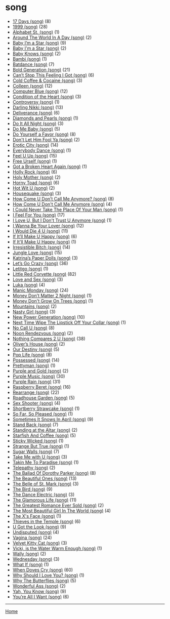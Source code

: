# song

  * [17 Days (song)](./song/17-days/) (8)
  * [1999 (song)](./song/1999/) (28)
  * [Alphabet St. (song)](./song/alphabet-st/) (1)
  * [Around The World In A Day (song)](./song/around-the-world-in-a-day/) (2)
  * [Baby I’m a Star (song)](./song/baby-i-m-a-star/) (9)
  * [Baby I'm a Star (song)](./song/baby-i-m-a-star/) (2)
  * [Baby Knows (song)](./song/baby-knows/) (2)
  * [Bambi (song)](./song/bambi/) (1)
  * [Batdance (song)](./song/batdance/) (7)
  * [Bold Generation (song)](./song/bold-generation/) (21)
  * [Can’t Stop This Feeling I Got (song)](./song/can-t-stop-this-feeling-i-got/) (6)
  * [Cold Coffee & Cocaine (song)](./song/cold-coffee-cocaine/) (3)
  * [Colleen (song)](./song/colleen/) (12)
  * [Computer Blue (song)](./song/computer-blue/) (12)
  * [Condition of the Heart (song)](./song/condition-of-the-heart/) (3)
  * [Controversy (song)](./song/controversy/) (1)
  * [Darling Nikki (song)](./song/darling-nikki/) (13)
  * [Deliverance (song)](./song/deliverance/) (6)
  * [Diamonds and Pearls (song)](./song/diamonds-and-pearls/) (1)
  * [Do It All Night (song)](./song/do-it-all-night/) (3)
  * [Do Me Baby (song)](./song/do-me-baby/) (5)
  * [Do Yourself a Favor (song)](./song/do-yourself-a-favor/) (8)
  * [Don't Let Him Fool Ya (song)](./song/don-t-let-him-fool-ya/) (2)
  * [Erotic City (song)](./song/erotic-city/) (14)
  * [Everybody Dance (song)](./song/everybody-dance/) (1)
  * [Feel U Up (song)](./song/feel-u-up/) (15)
  * [Free Urself (song)](./song/free-urself/) (1)
  * [Got a Broken Heart Again (song)](./song/got-a-broken-heart-again/) (1)
  * [Holly Rock (song)](./song/holly-rock/) (6)
  * [Holy Mother (song)](./song/holy-mother/) (2)
  * [Horny Toad (song)](./song/horny-toad/) (6)
  * [Hot Wit U (song)](./song/hot-wit-u/) (2)
  * [Housequake (song)](./song/housequake/) (3)
  * [How Come U Don’t Call Me Anymore? (song)](./song/how-come-u-don-t-call-me-anymore/) (8)
  * [How Come U Don't Call Me Anymore (song)](./song/how-come-u-don-t-call-me-anymore/) (4)
  * [I Could Never Take The Place Of Your Man (song)](./song/i-could-never-take-the-place-of-your-man/) (1)
  * [I Feel For You (song)](./song/i-feel-for-you/) (17)
  * [I Love U, But I Don't Trust U Anymore (song)](./song/i-love-u-but-i-don-t-trust-u-anymore/) (1)
  * [I Wanna Be Your Lover (song)](./song/i-wanna-be-your-lover/) (12)
  * [I Would Die 4 U (song)](./song/i-would-die-4-u/) (11)
  * [If It’ll Make U Happy (song)](./song/if-it-ll-make-u-happy/) (6)
  * [If It'll Make U Happy (song)](./song/if-it-ll-make-u-happy/) (1)
  * [Irresistible Bitch (song)](./song/irresistible-bitch/) (14)
  * [Jungle Love (song)](./song/jungle-love/) (15)
  * [Katrina’s Paper Dolls (song)](./song/katrina-s-paper-dolls/) (3)
  * [Let’s Go Crazy (song)](./song/let-s-go-crazy/) (36)
  * [Letitgo (song)](./song/letitgo/) (1)
  * [Little Red Corvette (song)](./song/little-red-corvette/) (82)
  * [Love and Sex (song)](./song/love-and-sex/) (3)
  * [Luka (song)](./song/luka/) (4)
  * [Manic Monday (song)](./song/manic-monday/) (24)
  * [Money Don’t Matter 2 Night (song)](./song/money-don-t-matter-2-night/) (1)
  * [Money Don't Grow On Trees (song)](./song/money-don-t-grow-on-trees/) (1)
  * [Mountains (song)](./song/mountains/) (2)
  * [Nasty Girl (song)](./song/nasty-girl/) (3)
  * [New Power Generation (song)](./song/new-power-generation/) (10)
  * [Next Time Wipe The Lipstick Off Your Collar (song)](./song/next-time-wipe-the-lipstick-off-your-collar/) (1)
  * [No Call U (song)](./song/no-call-u/) (8)
  * [Noon Rendezvous (song)](./song/noon-rendezvous/) (2)
  * [Nothing Compares 2 U (song)](./song/nothing-compares-2-u/) (38)
  * [Oliver’s House (song)](./song/oliver-s-house/) (2)
  * [Our Destiny (song)](./song/our-destiny/) (5)
  * [Pop Life (song)](./song/pop-life/) (8)
  * [Possessed (song)](./song/possessed/) (14)
  * [Prettyman (song)](./song/prettyman/) (1)
  * [Purple and Gold (song)](./song/purple-and-gold/) (2)
  * [Purple Music (song)](./song/purple-music/) (30)
  * [Purple Rain (song)](./song/purple-rain/) (31)
  * [Raspberry Beret (song)](./song/raspberry-beret/) (16)
  * [Rearrange (song)](./song/rearrange/) (22)
  * [Roadhouse Garden (song)](./song/roadhouse-garden/) (5)
  * [Sex Shooter (song)](./song/sex-shooter/) (4)
  * [Shortberry Strawcake (song)](./song/shortberry-strawcake/) (1)
  * [So Far, So Pleased (song)](./song/so-far-so-pleased/) (1)
  * [Sometimes It Snows In April (song)](./song/sometimes-it-snows-in-april/) (9)
  * [Stand Back (song)](./song/stand-back/) (7)
  * [Standing at the Altar (song)](./song/standing-at-the-altar/) (2)
  * [Starfish And Coffee (song)](./song/starfish-and-coffee/) (5)
  * [Sticky Wicked (song)](./song/sticky-wicked/) (1)
  * [Strange But True (song)](./song/strange-but-true/) (1)
  * [Sugar Walls (song)](./song/sugar-walls/) (7)
  * [Take Me with U (song)](./song/take-me-with-u/) (3)
  * [Takin Me To Paradise (song)](./song/takin-me-to-paradise/) (1)
  * [Telepathy (song)](./song/telepathy/) (2)
  * [The Ballad Of Dorothy Parker (song)](./song/the-ballad-of-dorothy-parker/) (8)
  * [The Beautiful Ones (song)](./song/the-beautiful-ones/) (13)
  * [The Belle of St. Mark (song)](./song/the-belle-of-st-mark/) (3)
  * [The Bird (song)](./song/the-bird/) (9)
  * [The Dance Electric (song)](./song/the-dance-electric/) (3)
  * [The Glamorous Life (song)](./song/the-glamorous-life/) (11)
  * [The Greatest Romance Ever Sold (song)](./song/the-greatest-romance-ever-sold/) (2)
  * [The Most Beautiful Girl In The World (song)](./song/the-most-beautiful-girl-in-the-world/) (4)
  * [The X's Face (song)](./song/the-x-s-face/) (1)
  * [Thieves in the Temple (song)](./song/thieves-in-the-temple/) (6)
  * [U Got the Look (song)](./song/u-got-the-look/) (9)
  * [Undisputed (song)](./song/undisputed/) (4)
  * [Vagina (song)](./song/vagina/) (24)
  * [Velvet Kitty Cat (song)](./song/velvet-kitty-cat/) (3)
  * [Vicki, is the Water Warm Enough (song)](./song/vicki-is-the-water-warm-enough/) (1)
  * [Wally (song)](./song/wally/) (2)
  * [Wednesday (song)](./song/wednesday/) (3)
  * [What If (song)](./song/what-if/) (1)
  * [When Doves Cry (song)](./song/when-doves-cry/) (60)
  * [Why Should I Love You? (song)](./song/why-should-i-love-you/) (1)
  * [Why The Butterflies (song)](./song/why-the-butterflies/) (5)
  * [Wonderful Ass (song)](./song/wonderful-ass/) (2)
  * [Yah, You Know (song)](./song/yah-you-know/) (9)
  * [You’re All I Want (song)](./song/you-re-all-i-want/) (6)

----

[Home](../)
